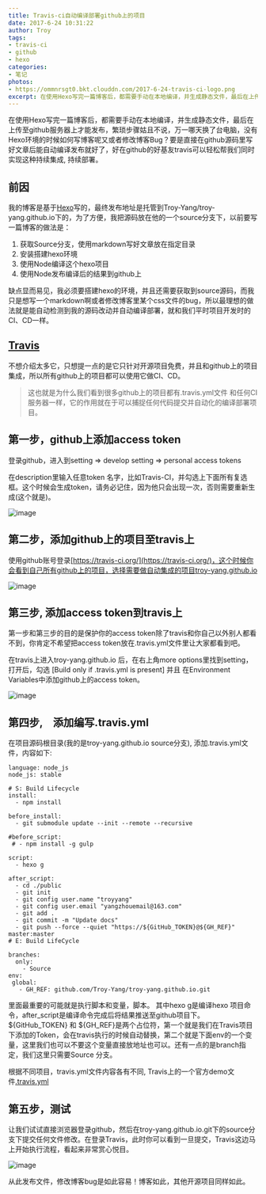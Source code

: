 ```yaml
---
title: Travis-ci自动编译部署github上的项目
date: 2017-6-24 10:31:22
author: Troy
tags:
- travis-ci
- github
- hexo
categories:
- 笔记
photos:
- https://ommnrsgt0.bkt.clouddn.com/2017-6-24-travis-ci-logo.png
excerpt: 在使用Hexo写完一篇博客后，都需要手动在本地编译，并生成静态文件，最后在上传至github服务器上才能发布，繁琐步骤姑且不说，万一哪天换了台电脑，没有Hexo环境的时候如何写博客呢？要是直接在github源码里写好文章后能自动编译发布就好了，好在github的好基友travis可以轻松帮我们同时实现这种CI,CD。
---
```

在使用Hexo写完一篇博客后，都需要手动在本地编译，并生成静态文件，最后在上传至github服务器上才能发布，繁琐步骤姑且不说，万一哪天换了台电脑，没有Hexo环境的时候如何写博客呢又或者修改博客Bug？要是直接在github源码里写好文章后能自动编译发布就好了，好在github的好基友travis可以轻松帮我们同时实现这种持续集成, 持续部署。
## 前因
我的博客是基于[Hexo](https://hexo.io/)写的，最终发布地址是托管到Troy-Yang/troy-yang.github.io下的，为了方便，我把源码放在他的一个source分支下，以前要写一篇博客的做法是：
1. 获取Source分支，使用markdown写好文章放在指定目录
2. 安装搭建hexo环境
3. 使用Node编译这个hexo项目
4. 使用Node发布编译后的结果到github上

缺点显而易见，我必须要搭建hexo的环境，并且还需要获取到source源码，而我只是想写一个markdown啊或者修改博客里某个css文件的bug，所以最理想的做法就是能自动检测到我的源码改动并自动编译部署，就和我们平时项目开发时的CI、CD一样。

## [Travis](https://travis-ci.org/)
不想介绍太多它，只想提一点的是它只针对开源项目免费，并且和github上的项目集成，所以所有github上的项目都可以使用它做CI、CD。
> 这也就是为什么我们看到很多github上的项目都有.travis.yml文件
和任何CI服务器一样，它的作用就在于可以捕捉任何代码提交并自动化的编译部署项目。

## 第一步，github上添加access token
登录github，进入到setting => develop setting => personal access tokens

在description里输入任意token 名字，比如Travis-CI，并勾选上下面所有复选框。这个时候会生成token，请务必记住，因为他只会出现一次，否则需要重新生成(这个就是)。

![image](https://ommnrsgt0.bkt.clouddn.com/2017-6-24-github-create-token.png)


## 第二步，添加github上的项目至travis上
使用github账号登录[https://travis-ci.org/](https://travis-ci.org/)，这个时候你会看到自己所有github上的项目，选择需要做自动集成的项目troy-yang.github.io

![image](https://ommnrsgt0.bkt.clouddn.com/2017-6-24-travis-ci-create.png)

## 第三步, 添加access token到travis上
第一步和第三步的目的是保护你的access token除了travis和你自己以外别人都看不到，你肯定不希望把access token放在.travis.yml文件里让大家都看到吧。

在travis上进入troy-yang.github.io 后，在右上角more options里找到setting，打开后，勾选 [Build only if .travis.yml is present] 并且 在Environment Variables中添加github上的access token。

![image](https://ommnrsgt0.bkt.clouddn.com/2017-6-24-travis-ci-setting.png)

## 第四步,　添加编写.travis.yml
在项目源码根目录(我的是troy-yang.github.io source分支), 添加.travis.yml文件，内容如下:
```
language: node_js
node_js: stable

# S: Build Lifecycle
install:
  - npm install

before_install:
  - git submodule update --init --remote --recursive
  
#before_script:
 # - npm install -g gulp

script:
  - hexo g

after_script:
  - cd ./public
  - git init
  - git config user.name "troyyang"
  - git config user.email "yangzhouemail@163.com"
  - git add .
  - git commit -m "Update docs"
  - git push --force --quiet "https://${GitHub_TOKEN}@${GH_REF}" master:master
# E: Build LifeCycle

branches:
  only:
    - Source
env:
 global:
   - GH_REF: github.com/Troy-Yang/troy-yang.github.io.git
```

里面最重要的可能就是执行脚本和变量，脚本。 其中hexo g是编译hexo 项目命令，after_script是编译命令完成后将结果推送至github项目下。${GitHub_TOKEN} 和 ${GH_REF}是两个占位符，第一个就是我们在Travis项目下添加的Token，会在travis执行的时候自动替换，第二个就是下面env的一个变量，这里我们也可以不要这个变量直接放地址也可以。还有一点的是branch指定，我们这里只需要Source 分支。

根据不同项目，travis.yml文件内容各有不同, Travis上的一个官方demo文件[.travis.yml]( https://github.com/travis-ci/cat-party/blob/master/.travis.yml)

## 第五步，测试
让我们试试直接浏览器登录github，然后在troy-yang.github.io.git下的source分支下提交任何文件修改。在登录Travis，此时你可以看到一旦提交，Travis这边马上开始执行流程，看起来非常赏心悦目。

![image](https://ommnrsgt0.bkt.clouddn.com/2017-6-24-travis-ci-build.png)

从此发布文件，修改博客bug是如此容易！博客如此，其他开源项目同样如此。
